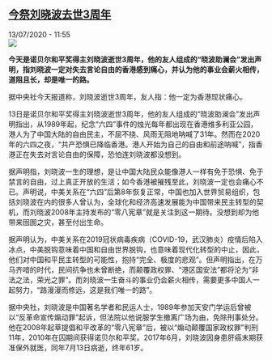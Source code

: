 <!--1594637638000-->
[今祭刘晓波去世3周年](http://www.rfi.fr//cn/%E4%B8%AD%E5%9B%BD/20200713-%E4%BB%8A%E7%A5%AD%E5%88%98%E6%99%93%E6%B3%A2%E5%8E%BB%E4%B8%963%E5%91%A8%E5%B9%B4)
------

<div>13/07/2020 - 11:55</div><img src="https://s.rfi.fr/media/display/fb32b8c4-c4ee-11ea-a17d-005056a964fe/w:310/p:16x9/lxb-1.jpg"><p><strong>今天是诺贝尔和平奖得主刘晓波逝世3周年，他的友人组成的“晓波助澜会”发出声明，指刘晓波一定对失去言论自由的香港感到痛心，并认为他的事业会薪火相传，道阻且长，却是唯一的路。</strong></p><div class="t-content__body u-clearfix"><div class="m-interstitial"></div><p>据中央社今天报道称，刘晓波逝世3周年，友人指：他一定为香港现状痛心。</p><p>13日是诺贝尔和平奖得主刘晓波逝世3周年，他的友人组成的“晓波助澜会”发出声明指出，从1989年起，纪念“六四”事件的烛光每年都出现在香港维多利亚公园，港人为了中国大陆的自由民主，不屈不挠、风雨无阻地呐喊了31年。然而在2020年的六四之夜，“共产恐惧已降临香港。港人开始为自己的自由和前途呐喊”，指香港正在失去对言论自由的保障，恐怕连刘晓波都没想到。</p><p>据声明指，刘晓波一生的理想，是让中国大陆民众能像港人一样有免于恐惧、免于禁言的自由，过上真正开放的生活；如今香港被摧残至此，刘晓波一定也会痛心不已。声明说，中美关系在“六四”后第8年恢复正常，中国也加入世界贸易组织，包括刘晓波在内的很多人曾认为，全球化和经济高速发展能为中国带来民主转型的契机，而刘晓波2008年主持发布的“零八宪章”就是关注到这一期待。没想到却为他带来囹圄之灾，甚至付出生命。</p><p>据声明认为，中美关系在2019冠状病毒疾病（COVID-19，武汉肺炎）疫情后陷入冰点，中美脱钩意味着中国和自由世界脱钩，也意味着现代化转型的中止，因此，他们对中国和平民主转型的可能性，抱持“完全、极度的悲观”。但声明指出，在万马齐喑的时代，民间抗争也未曾断绝，而颠覆政权罪、“港区国安法”都将沦为“非法之法，荣光之罪”。而刘晓波一生奋斗的事业仍会薪火相传，需要更多中国人一起努力，“路漫漫而修远，这是我们唯一的路”。</p><p>据中央社，刘晓波是中国著名学者和民运人士，1989年参加天安门学运后曾被以“反革命宣传煽动罪”起诉，但法院以他说服学生撤离广场为由，免除刑事处分。他在2008年起草提倡和平改革的“零八宪章”后，被以“煽动颠覆国家政权罪”判刑11年，2010年在囚期间获得诺贝尔和平奖。2017年6月，刘晓波因身患肝癌末期获准保外就医，同年7月13日病逝，终年61岁。</p><div class="o-self-promo o-self-promo--nl o-self-promo--hidden" data-selfpromo-newsletter></div><div class="o-self-promo o-self-promo--app o-self-promo--hidden" data-selfpromo-app></div></div>
